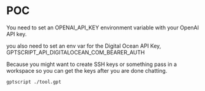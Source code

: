 # POC

You need to set an OPENAI_API_KEY environment variable with your OpenAI API key.

you also need to set an env var for the Digital Ocean API Key, GPTSCRIPT_API_DIGITALOCEAN_COM_BEARER_AUTH

Because you might want to create SSH keys or something pass in a workspace so you can get the keys after you are done chatting.

```bash
gptscript ./tool.gpt
```
